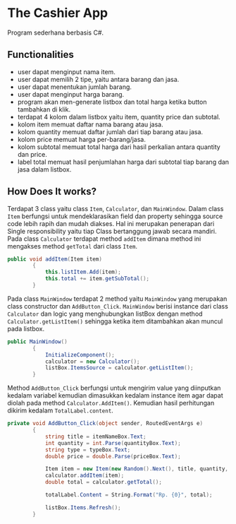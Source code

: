 # The Cashier App
Program sederhana berbasis C#.
## Functionalities
  - user dapat menginput nama item.
  - user dapat memilih 2 tipe, yaitu antara barang dan jasa.
  - user dapat menentukan jumlah barang.
  - user dapat menginput harga barang.
  - program akan men-generate listbox dan total harga ketika button tambahkan di klik.
  - terdapat 4 kolom dalam listbox yaitu item, quantity price dan subtotal.
  - kolom item memuat daftar nama barang atau jasa.
  - kolom quantity memuat daftar jumlah dari tiap barang atau jasa.
  - kolom price memuat harga per-barang/jasa.
  - kolom subtotal memuat total harga dari hasil perkalian antara quantity dan price.
  - label total memuat hasil penjumlahan harga dari subtotal tiap barang dan jasa dalam listbox.

## How Does It works?
Terdapat 3 class yaitu class `Item`, `Calculator`, dan `MainWindow`. Dalam class `Item` berfungsi untuk mendeklarasikan field dan property sehingga source code lebih rapih dan mudah diakses. Hal ini merupakan penerapan dari Single responsibility yaitu tiap Class bertanggung jawab secara mandiri. Pada class `Calculator` terdapat method `addItem` dimana method ini mengakses method `getTotal` dari class `Item`.
```csharp
public void addItem(Item item)
        {
            this.listItem.Add(item);
            this.total += item.getSubTotal();
        }
```
Pada class `MainWindow` terdapat 2 method yaitu `MainWindow` yang merupakan class constructor dan `AddButton_Click`. `MainWindow` berisi instance dari class `Calculator` dan logic yang menghubungkan listBox dengan method `Calculator.getListItem()` sehingga ketika item ditambahkan akan muncul pada listbox.
```csharp
public MainWindow()
        {
            InitializeComponent();
            calculator = new Calculator();
            listBox.ItemsSource = calculator.getListItem();
        }
```
Method `AddButton_Click` berfungsi untuk mengirim value yang diinputkan kedalam variabel kemudian dimasukkan kedalam instance item agar dapat diolah pada method `Calculator.AddItem()`. Kemudian hasil perhitungan dikirim kedalam `TotalLabel.content`.
```csharp
private void AddButton_Click(object sender, RoutedEventArgs e)
        {
            string title = itemNameBox.Text;
            int quantity = int.Parse(quantityBox.Text);
            string type = typeBox.Text;
            double price = double.Parse(priceBox.Text);

            Item item = new Item(new Random().Next(), title, quantity, type, price);
            calculator.addItem(item);
            double total = calculator.getTotal();

            totalLabel.Content = String.Format("Rp. {0}", total);

            listBox.Items.Refresh();
        }
```